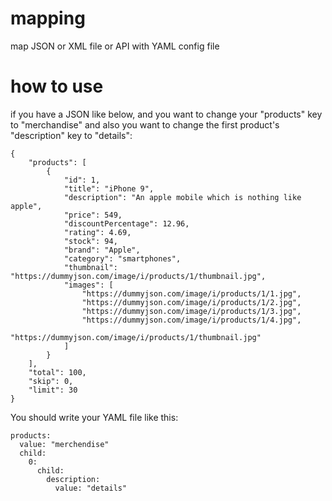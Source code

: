 # mapping

map JSON or XML file or API with YAML config file

# how to use

if you have a JSON like below, and you want to change your "products" key to "merchandise" and also you want to change the first product's "description" key to "details":
```
{
    "products": [
        {
            "id": 1,
            "title": "iPhone 9",
            "description": "An apple mobile which is nothing like apple",
            "price": 549,
            "discountPercentage": 12.96,
            "rating": 4.69,
            "stock": 94,
            "brand": "Apple",
            "category": "smartphones",
            "thumbnail": "https://dummyjson.com/image/i/products/1/thumbnail.jpg",
            "images": [
                "https://dummyjson.com/image/i/products/1/1.jpg",
                "https://dummyjson.com/image/i/products/1/2.jpg",
                "https://dummyjson.com/image/i/products/1/3.jpg",
                "https://dummyjson.com/image/i/products/1/4.jpg",
                "https://dummyjson.com/image/i/products/1/thumbnail.jpg"
            ]
        }
    ],
    "total": 100,
    "skip": 0,
    "limit": 30
}
```

You should write your YAML file like this:
```
products: 
  value: "merchendise"
  child: 
    0:
      child:
        description:
          value: "details"
```
 
